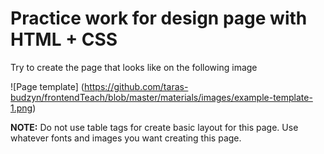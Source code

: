 # Practice work for design page with HTML + CSS

Try to create the page that looks like on the following image

![Page template]
(https://github.com/taras-budzyn/frontendTeach/blob/master/materials/images/example-template-1.png)

**NOTE:** Do not use table tags for create basic layout for this page. Use whatever fonts and images you want creating this page.
